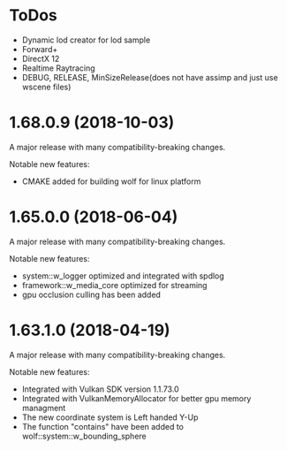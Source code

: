 # ToDos
- Dynamic lod creator for lod sample
- Forward+
- DirectX 12
- Realtime Raytracing
- DEBUG, RELEASE, MinSizeRelease(does not have assimp and just use wscene files)

# 1.68.0.9 (2018-10-03)
A major release with many compatibility-breaking changes.

Notable new features:
- CMAKE added for building wolf for linux platform

# 1.65.0.0 (2018-06-04)
A major release with many compatibility-breaking changes.

Notable new features:
- system::w_logger optimized and integrated with spdlog 
- framework::w_media_core optimized for streaming
- gpu occlusion culling has been added


# 1.63.1.0 (2018-04-19)

A major release with many compatibility-breaking changes.

Notable new features:
- Integrated with Vulkan SDK version 1.1.73.0
- Integrated with VulkanMemoryAllocator for better gpu memory managment
- The new coordinate system is Left handed Y-Up 
- The function "contains" have been added to wolf::system::w_bounding_sphere
